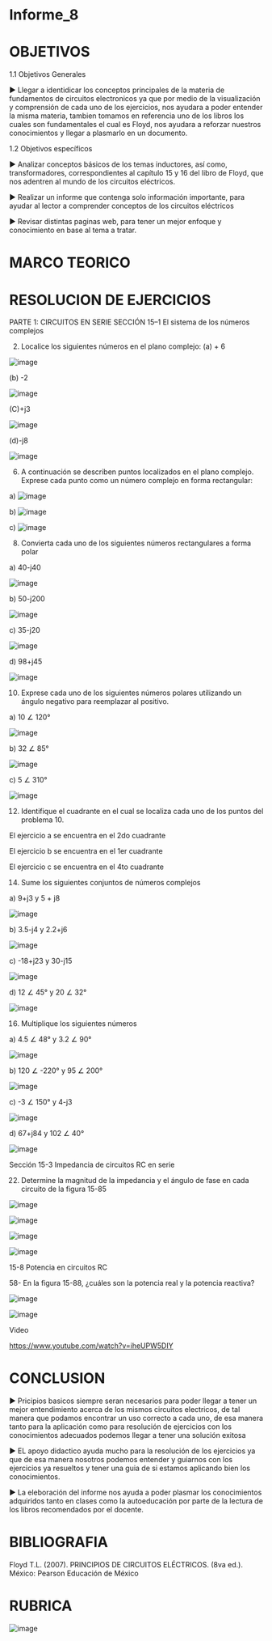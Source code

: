 # Informe_8

# OBJETIVOS 

1.1 Objetivos Generales 

► Llegar a identidicar los conceptos principales de la materia de fundamentos de circuitos electronicos ya que por medio de la visualización y comprensión de cada uno de   los ejercicios, nos ayudara a poder entender la misma materia, tambien tomamos en referencia uno de los libros los cuales son fundamentales el cual es Floyd, nos         ayudara a reforzar nuestros conocimientos y llegar a plasmarlo en un documento. 

1.2 Objetivos específicos

► Analizar conceptos básicos de los temas inductores, así como, transformadores, correspondientes al capítulo 15 y 16 del libro de Floyd, que nos adentren al mundo de     los circuitos eléctricos.

► Realizar un informe que contenga solo información importante, para ayudar al lector a comprender conceptos de los circuitos eléctricos

► Revisar distintas paginas web, para tener un mejor enfoque y conocimiento en base al tema a tratar.

# MARCO TEORICO 

# RESOLUCION DE EJERCICIOS

PARTE 1: CIRCUITOS EN SERIE SECCIÓN 15–1 El sistema de los números complejos

2) Localice los siguientes números en el plano complejo: (a) + 6

![image](https://user-images.githubusercontent.com/105691698/186727555-8f0c4192-037e-4e1d-89c7-b2d6ace85be0.png)


(b) -2 

![image](https://user-images.githubusercontent.com/105691698/186727619-e240d9da-22ef-4524-beca-ef54cecceea9.png)


(C)+j3

![image](https://user-images.githubusercontent.com/105691698/186727712-359f06f0-d13e-4104-bef4-02184710b9d4.png)


(d)-j8

![image](https://user-images.githubusercontent.com/105691698/186727823-8bd49f33-7e4a-4e61-9f24-24524c82567e.png)

6) A continuación se describen puntos localizados en el plano complejo. Exprese cada punto como un número complejo en forma rectangular:

a) ![image](https://user-images.githubusercontent.com/105691698/186727950-ee63fbbf-bc27-47ad-b987-a7cf5c0254c1.png)

b) ![image](https://user-images.githubusercontent.com/105691698/186728016-598793ad-0a5f-4d91-806d-f004b2ac6317.png)

c) ![image](https://user-images.githubusercontent.com/105691698/186728052-ab5fa110-f539-4a75-8dee-42e37167a979.png)

8) Convierta cada uno de los siguientes números rectangulares a forma polar

a) 40-j40 

![image](https://user-images.githubusercontent.com/105691698/186728162-5159f91b-77bc-40a8-8d73-f236eb7566cc.png)


b) 50-j200

![image](https://user-images.githubusercontent.com/105691698/186728249-a2a3f1ea-63f9-469a-bcbf-b3b4e3537649.png)


c) 35-j20

![image](https://user-images.githubusercontent.com/105691698/186728313-5397d6c7-5ccf-4a3f-9b91-fa19466ecc56.png)


d) 98+j45

![image](https://user-images.githubusercontent.com/105691698/186728378-2975dea3-e3f3-444f-be94-f608ba30c5ee.png)

10) Exprese cada uno de los siguientes números polares utilizando un ángulo negativo para reemplazar al positivo.

a) 10 ∠ 120°

![image](https://user-images.githubusercontent.com/105691698/186728701-be76462a-a5b5-45f3-a8e3-1f9bed9a827a.png)


b) 32 ∠ 85°

![image](https://user-images.githubusercontent.com/105691698/186728747-2b92d0ac-dfca-4724-861d-8e89b6bba0e3.png)


c) 5 ∠ 310°

![image](https://user-images.githubusercontent.com/105691698/186728789-07f34bba-d831-495f-a719-9cafe603c39e.png)

12) Identifique el cuadrante en el cual se localiza cada uno de los puntos del problema 10.

El ejercicio a se encuentra en el 2do cuadrante

El ejercicio b se encuentra en el 1er cuadrante

El ejercicio c se encuentra en el 4to cuadrante

14) Sume los siguientes conjuntos de números complejos

a) 9+j3 y 5 + j8

![image](https://user-images.githubusercontent.com/105691698/186738188-ca7c1a9d-ac8f-4dc9-80be-07f841f1ffd8.png)

b) 3.5-j4 y 2.2+j6

![image](https://user-images.githubusercontent.com/105691698/186738722-eb837ed0-ca12-466a-b7b8-d7173168ea32.png)

c) -18+j23 y 30-j15

![image](https://user-images.githubusercontent.com/105691698/186738806-bbf4523c-17b0-4f82-8085-a01810cf0d16.png)


d) 12 ∠ 45° y 20 ∠ 32°

![image](https://user-images.githubusercontent.com/105691698/186738959-a8b8b334-a272-4510-bc96-9cff636cfce2.png)


16) Multiplique los siguientes números

a) 4.5 ∠ 48° y 3.2 ∠ 90°

![image](https://user-images.githubusercontent.com/105691698/186739376-fb523e7c-5a7b-4261-b991-164ac96990bb.png)

b) 120 ∠ -220° y 95 ∠ 200°

![image](https://user-images.githubusercontent.com/105691698/186739431-bf931cf8-2d5a-4164-93bd-4f85156265a3.png)

c) -3 ∠ 150° y 4-j3 

![image](https://user-images.githubusercontent.com/105691698/186739482-ec8bcc69-2a2e-49e8-a125-a2e7246f3c1d.png)

d) 67+j84 y 102 ∠ 40°

![image](https://user-images.githubusercontent.com/105691698/186740107-e09241c0-36c9-4294-94a1-29c34abdadd2.png)

Sección 15-3 Impedancia de circuitos RC en serie 

22) Determine la magnitud de la impedancia y el ángulo de fase en cada circuito de la figura 15-85

![image](https://user-images.githubusercontent.com/105691698/186740275-011eab56-b1af-4c9f-8fe4-e2bdd72199f3.png)

![image](https://user-images.githubusercontent.com/105691698/186740380-9e0c46cc-73a2-4d8e-b92e-081b32bc3ded.png)

![image](https://user-images.githubusercontent.com/105691698/186740302-ecdf30df-ea4f-4d76-8eff-c4df9d2fecdf.png)

![image](https://user-images.githubusercontent.com/105691698/186740532-59949332-af37-4487-b770-9d02d671e3d8.png)

15-8 Potencia en circuitos RC

58- En la figura 15-88, ¿cuáles son la potencia real y la potencia reactiva?

![image](https://user-images.githubusercontent.com/105691698/186740673-15b1e57f-b5ed-4456-b31e-90a848f8f031.png)

![image](https://user-images.githubusercontent.com/105691698/186740695-4954fbb8-f8bd-40bc-8aa9-92ab3b109b96.png)


Video

https://www.youtube.com/watch?v=iheUPW5DIY

# CONCLUSION

► Pricipios basicos siempre seran necesarios para poder llegar a tener un mejor entendimiento acerca de los mismos circuitos electricos, de tal manera que podamos       encontrar un uso correcto a cada uno, de esa manera tanto para la aplicación como para resolución de ejercicios con los conocimientos adecuados podemos llegar a       tener una solución exitosa

► EL apoyo didactico ayuda mucho para la resolución de los ejercicios ya que de esa manera nosotros podemos entender y guiarnos con los ejercicios ya resueltos y tener   una guia de si estamos aplicando bien los conocimientos.

► La eleboración del informe nos ayuda a poder plasmar los conocimientos adquiridos tanto en clases como la autoeducación por parte de la lectura de los libros           recomendados por el docente.

# BIBLIOGRAFIA

Floyd T.L. (2007). PRINCIPIOS DE CIRCUITOS ELÉCTRICOS. (8va ed.). México: Pearson Educación de México

# RUBRICA 

![image](https://user-images.githubusercontent.com/105691698/186690860-d325bed9-da92-4548-889c-7d69440de33e.png)
